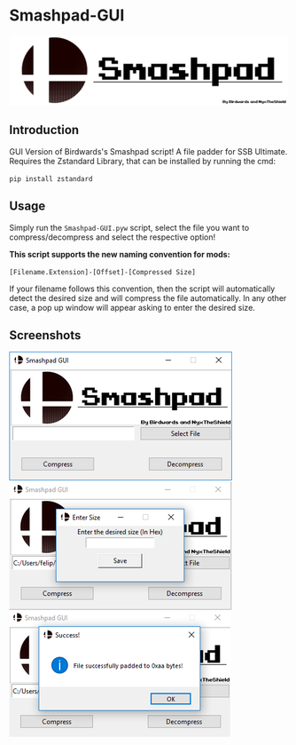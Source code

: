 # Smashpad-GUI

![alt text](https://github.com/NyxTheShield/Smashpad-GUI/blob/master/Markdown%20Screenshots/Smashpad.png "Main Screenshot")

## Introduction
GUI Version of Birdwards's Smashpad script! A file padder for SSB Ultimate.
Requires the Zstandard Library, that can be installed by running the cmd:

`pip install zstandard`

## Usage

Simply run the `Smashpad-GUI.pyw` script, select the file you want to compress/decompress and select the respective option!

**This script supports the new naming convention for mods:**

`[Filename.Extension]-[Offset]-[Compressed Size]`

If your filename follows this convention, then the script will automatically detect the desired size and will compress the file automatically. In any other case, a pop up window will appear asking to enter the desired size.

## Screenshots

![alt text](https://github.com/NyxTheShield/Smashpad-GUI/blob/master/Markdown%20Screenshots/Main.png "Main Screenshot")
![alt text](https://github.com/NyxTheShield/Smashpad-GUI/blob/master/Markdown%20Screenshots/Size.png "Size")
![alt text](https://github.com/NyxTheShield/Smashpad-GUI/blob/master/Markdown%20Screenshots/Padded.png "Padded")
